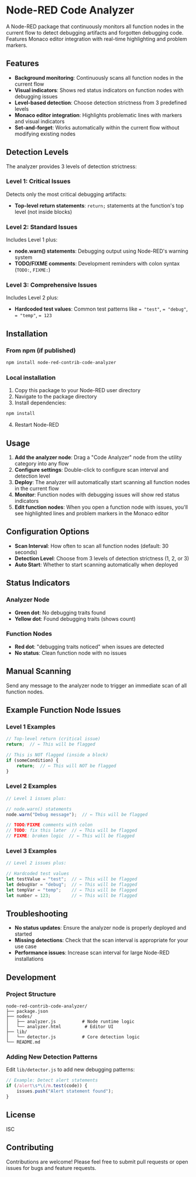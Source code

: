 # Node-RED Code Analyzer

A Node-RED package that continuously monitors all function nodes in the current flow to detect debugging artifacts and forgotten debugging code. Features Monaco editor integration with real-time highlighting and problem markers.

## Features

- **Background monitoring**: Continuously scans all function nodes in the current flow
- **Visual indicators**: Shows red status indicators on function nodes with debugging issues
- **Level-based detection**: Choose detection strictness from 3 predefined levels
- **Monaco editor integration**: Highlights problematic lines with markers and visual indicators
- **Set-and-forget**: Works automatically within the current flow without modifying existing nodes

## Detection Levels

The analyzer provides 3 levels of detection strictness:

### Level 1: Critical Issues
Detects only the most critical debugging artifacts:
- **Top-level return statements**: `return;` statements at the function's top level (not inside blocks)

### Level 2: Standard Issues
Includes Level 1 plus:
- **node.warn() statements**: Debugging output using Node-RED's warning system
- **TODO/FIXME comments**: Development reminders with colon syntax (`TODO:`, `FIXME:`)

### Level 3: Comprehensive Issues
Includes Level 2 plus:
- **Hardcoded test values**: Common test patterns like `= "test"`, `= "debug"`, `= "temp"`, `= 123`

## Installation

### From npm (if published)
```bash
npm install node-red-contrib-code-analyzer
```

### Local installation
1. Copy this package to your Node-RED user directory
2. Navigate to the package directory
3. Install dependencies:
```bash
npm install
```
4. Restart Node-RED

## Usage

1. **Add the analyzer node**: Drag a "Code Analyzer" node from the utility category into any flow
2. **Configure settings**: Double-click to configure scan interval and detection level
3. **Deploy**: The analyzer will automatically start scanning all function nodes in the current flow
4. **Monitor**: Function nodes with debugging issues will show red status indicators
5. **Edit function nodes**: When you open a function node with issues, you'll see highlighted lines and problem markers in the Monaco editor

## Configuration Options

- **Scan Interval**: How often to scan all function nodes (default: 30 seconds)
- **Detection Level**: Choose from 3 levels of detection strictness (1, 2, or 3)
- **Auto Start**: Whether to start scanning automatically when deployed

## Status Indicators

### Analyzer Node
- **Green dot**: No debugging traits found
- **Yellow dot**: Found debugging traits (shows count)

### Function Nodes
- **Red dot**: "debugging traits noticed" when issues are detected
- **No status**: Clean function node with no issues

## Manual Scanning

Send any message to the analyzer node to trigger an immediate scan of all function nodes.

## Example Function Node Issues

### Level 1 Examples
```javascript
// Top-level return (critical issue)
return;  // ← This will be flagged

// This is NOT flagged (inside a block)
if (someCondition) {
    return;  // ← This will NOT be flagged
}
```

### Level 2 Examples
```javascript
// Level 1 issues plus:

// node.warn() statements
node.warn("Debug message");  // ← This will be flagged

// TODO/FIXME comments with colon
// TODO: fix this later  // ← This will be flagged
// FIXME: broken logic  // ← This will be flagged
```

### Level 3 Examples
```javascript
// Level 2 issues plus:

// Hardcoded test values
let testValue = "test";  // ← This will be flagged
let debugVar = "debug";  // ← This will be flagged
let tempVar = "temp";    // ← This will be flagged
let number = 123;        // ← This will be flagged
```

## Troubleshooting

- **No status updates**: Ensure the analyzer node is properly deployed and started
- **Missing detections**: Check that the scan interval is appropriate for your use case
- **Performance issues**: Increase scan interval for large Node-RED installations

## Development

### Project Structure
```
node-red-contrib-code-analyzer/
├── package.json
├── nodes/
│   ├── analyzer.js          # Node runtime logic
│   └── analyzer.html         # Editor UI
├── lib/
│   └── detector.js          # Core detection logic
└── README.md
```

### Adding New Detection Patterns

Edit `lib/detector.js` to add new debugging patterns:

```javascript
// Example: Detect alert statements
if (/alert\s*\(/m.test(code)) {
    issues.push("Alert statement found");
}
```

## License

ISC

## Contributing

Contributions are welcome! Please feel free to submit pull requests or open issues for bugs and feature requests.